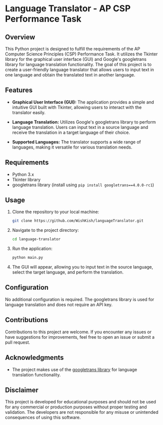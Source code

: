 # Language Translator - AP CSP Performance Task

## Overview

This Python project is designed to fulfill the requirements of the AP Computer Science Principles (CSP) Performance Task. It utilizes the Tkinter library for the graphical user interface (GUI) and Google's googletrans library for language translation functionality. The goal of this project is to create a user-friendly language translator that allows users to input text in one language and obtain the translated text in another language.

## Features

- **Graphical User Interface (GUI):** The application provides a simple and intuitive GUI built with Tkinter, allowing users to interact with the translator easily.

- **Language Translation:** Utilizes Google's googletrans library to perform language translation. Users can input text in a source language and receive the translation in a target language of their choice.

- **Supported Languages:** The translator supports a wide range of languages, making it versatile for various translation needs.

## Requirements

- Python 3.x
- Tkinter library
- googletrans library (install using `pip install googletrans==4.0.0-rc1`)

## Usage

1. Clone the repository to your local machine:

   ```bash
   git clone https://github.com/WishKish/languageTranslator.git
   ```

2. Navigate to the project directory:

   ```bash
   cd language-translator
   ```

3. Run the application:

   ```bash
   python main.py
   ```

4. The GUI will appear, allowing you to input text in the source language, select the target language, and perform the translation.

## Configuration

No additional configuration is required. The googletrans library is used for language translation and does not require an API key.

## Contributions

Contributions to this project are welcome. If you encounter any issues or have suggestions for improvements, feel free to open an issue or submit a pull request.

## Acknowledgments

- The project makes use of the [googletrans library](https://pypi.org/project/googletrans/) for language translation functionality.

## Disclaimer

This project is developed for educational purposes and should not be used for any commercial or production purposes without proper testing and validation. The developers are not responsible for any misuse or unintended consequences of using this software.

